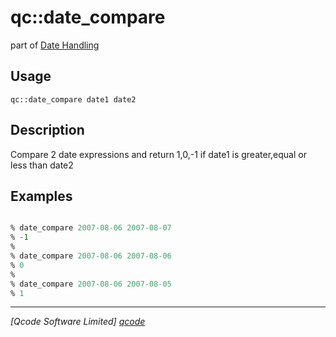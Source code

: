 qc::date_compare
================

part of [Date Handling](../date.md)

Usage
-----
`qc::date_compare date1 date2`

Description
-----------
Compare 2 date expressions and return 1,0,-1 if date1 is greater,equal or less than date2

Examples
--------
```tcl

% date_compare 2007-08-06 2007-08-07
% -1
%
% date_compare 2007-08-06 2007-08-06
% 0
%
% date_compare 2007-08-06 2007-08-05
% 1

```

----------------------------------
*[Qcode Software Limited] [qcode]*

[qcode]: http://www.qcode.co.uk "Qcode Software"